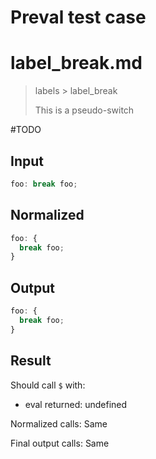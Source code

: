 # Preval test case

# label_break.md

> labels > label_break
>
> This is a pseudo-switch

#TODO

## Input

`````js filename=intro
foo: break foo;
`````

## Normalized

`````js filename=intro
foo: {
  break foo;
}
`````

## Output

`````js filename=intro
foo: {
  break foo;
}
`````

## Result

Should call `$` with:
 - eval returned: undefined

Normalized calls: Same

Final output calls: Same
